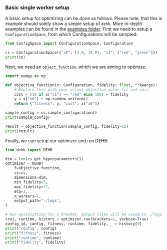 ### Basic single worker setup
A basic setup for optimizing can be done as follows. Please note, that this is example should solely show a simple setup of `dehb`. More in-depth examples can be found in the [examples folder](https://github.com/automl/DEHB/tree/master/examples). First we need to setup a `ConfigurationSpace`, from which Configurations will be sampled:

```python exec="true" source="material-block" result="python" title="Configuration Space" session="someid"
from ConfigSpace import ConfigurationSpace, Configuration

cs = ConfigurationSpace({"x0": (3.0, 10.0), "x1": ["red", "green"]})
print(cs)
```

Next, we need an `object_function`, which we are aiming to optimize:
```python exec="true" source="material-block" result="python" title="Configuration Space" session="someid"
import numpy as np

def objective_function(x: Configuration, fidelity: float, **kwargs):
    # Replace this with your actual objective value (y) and cost.
    cost = (10 if x["x1"] == "red" else 100) + fidelity
    y = x["x0"] + np.random.uniform()
    return {"fitness": y, "cost": x["x0"]}

sample_config = cs.sample_configuration()
print(sample_config)

result = objective_function(sample_config, fidelity=10)
print(result)
```

Finally, we can setup our optimizer and run DEHB:

```python exec="true" source="material-block" result="python" title="Configuration Space" session="someid"
from dehb import DEHB

dim = len(cs.get_hyperparameters())
optimizer = DEHB(
    f=objective_function,
    cs=cs,
    dimensions=dim,
    min_fidelity=3,
    max_fidelity=27,
    eta=3,
    n_workers=1,
    output_path="./logs",
)

# Run optimization for 1 bracket. Output files will be saved to ./logs
traj, runtime, history = optimizer.run(brackets=1, verbose=True)
config_id, config, fitness, runtime, fidelity, _ = history[0]
print("config", config)
print("fitness", fitness)
print("runtime", runtime)
print("fidelity", fidelity)
```